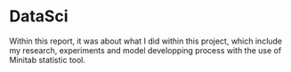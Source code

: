 # DataSci
Within this report, it was about what I did within this project, which include my research, experiments and model developping process with the use of Minitab statistic tool.
